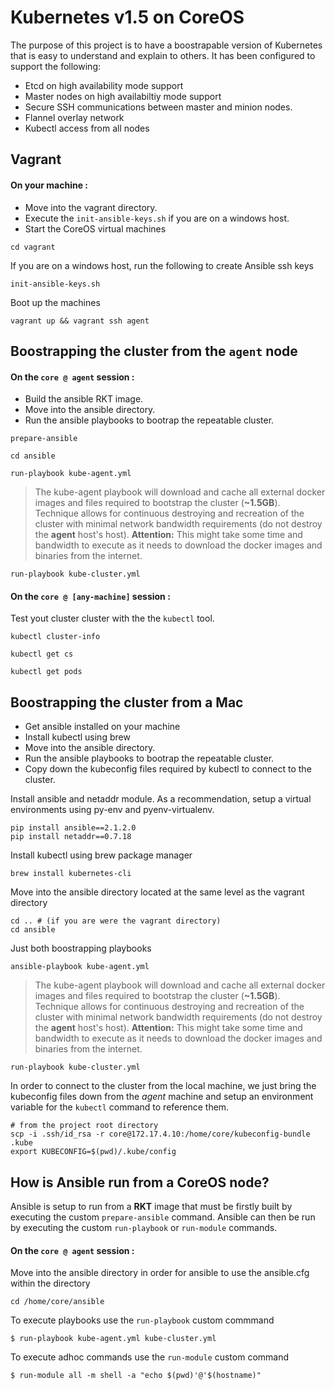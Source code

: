 # Kubernetes v1.5 on CoreOS
The purpose of this project is to have a boostrapable version of Kubernetes that is easy to understand and explain to others. It has been configured to support the following:

- Etcd on high availability mode support
- Master nodes on high availabiltiy mode support 
- Secure SSH communications between master and minion nodes.
- Flannel overlay network
- Kubectl access from all nodes

## Vagrant


#### On your machine :

- Move into the vagrant directory.
- Execute the `init-ansible-keys.sh` if you are on a windows host.
- Start the CoreOS virtual machines

```
cd vagrant
```
If you are on a windows host, run the following to create Ansible ssh keys
```
init-ansible-keys.sh      
```
Boot up the machines
```
vagrant up && vagrant ssh agent
```

## Boostrapping the cluster from the `agent` node
#### On the `core @ agent` session :

- Build the ansible RKT image.
- Move into the ansible directory.
- Run the ansible playbooks to bootrap the repeatable cluster.

```
prepare-ansible
```
```
cd ansible
```

```
run-playbook kube-agent.yml 
```
> The kube-agent playbook will download and cache all external docker images and files required to bootstrap the cluster (**~1.5GB**). Technique allows for continuous destroying and recreation of the cluster with minimal network bandwidth requirements (do not destroy the **agent** host's host).
**Attention:** This might take some time and bandwidth to execute as it needs to download the docker images and binaries from the internet. 

```
run-playbook kube-cluster.yml
```


#### On the `core @ [any-machine]` session :

Test yout cluster  cluster with the the `kubectl` tool.

```
kubectl cluster-info
```
``` 
kubectl get cs
```
``` 
kubectl get pods
```

## Boostrapping the cluster from a Mac
- Get ansible installed on your machine
- Install kubectl using brew
- Move into the ansible directory.
- Run the ansible playbooks to bootrap the repeatable cluster.
- Copy down the kubeconfig files required by kubectl to connect to the cluster.

Install ansible and netaddr module. As a recommendation, setup a virtual environments using py-env and pyenv-virtualenv.
```
pip install ansible==2.1.2.0
pip install netaddr==0.7.18
```

Install kubectl using brew package manager
```
brew install kubernetes-cli
```

Move into the ansible directory located at the same level as the vagrant directory
```
cd .. # (if you are were the vagrant directory)
cd ansible
```
Just both boostrapping playbooks 
```
ansible-playbook kube-agent.yml 
```
> The kube-agent playbook will download and cache all external docker images and files required to bootstrap the cluster (**~1.5GB**). Technique allows for continuous destroying and recreation of the cluster with minimal network bandwidth requirements (do not destroy the **agent** host's host).
**Attention:** This might take some time and bandwidth to execute as it needs to download the docker images and binaries from the internet.

```
run-playbook kube-cluster.yml
```

In order to connect to the cluster from the local machine, we just bring the kubeconfig files down from the *agent* machine
and setup an environment variable for the `kubectl` command to reference them.

```
# from the project root directory
scp -i .ssh/id_rsa -r core@172.17.4.10:/home/core/kubeconfig-bundle .kube
export KUBECONFIG=$(pwd)/.kube/config
```

## How is Ansible run from a CoreOS node?
Ansible is setup to run from a **RKT** image that must be firstly built by executing the custom `prepare-ansible` command.  Ansible can then be run by executing the custom `run-playbook` or `run-module` commands.

#### On the `core @ agent` session :
Move into the ansible directory in order for ansible to use the ansible.cfg within the directory
```
cd /home/core/ansible 
```
To execute playbooks use the `run-playbook` custom commmand
```
$ run-playbook kube-agent.yml kube-cluster.yml
```
To execute adhoc commands use the `run-module` custom command
```
$ run-module all -m shell -a "echo $(pwd)'@'$(hostname)"
```

